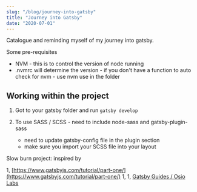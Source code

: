 ```yaml
---
slug: "/blog/journey-into-gatsby"
title: "Journey into Gatsby"
date: "2020-07-01"
---
```


Catalogue and reminding myself of my journey into gatsby.

Some pre-requisites

- NVM - this is to control the version of node running
- .nvmrc will determine the version - if you don't have a function to auto check for nvm - use nvm use in the folder

## Working within the project

1. Got to your gatsby folder and run `gatsby develop`

1. To use SASS / SCSS - need to include node-sass and gatsby-plugin-sass
   - need to update gatsby-config file in the plugin section
   - make sure you import your SCSS file into your layout

Slow burn project: inspired by

1, [https://www.gatsbyjs.com/tutorial/part-one/](https://www.gatsbyjs.com/tutorial/part-one/)
1, [](https://dennytek.com/blog/personal-site-with-gatsby-part-3)
1, [Gatsby Guides / Osio Labs](https://gatsbyguides.com/)
